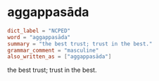 # aggappasāda

``` toml
dict_label = "NCPED"
word = "aggappasāda"
summary = "the best trust; trust in the best."
grammar_comment = "masculine"
also_written_as = ["aggappasāda"]
```

the best trust; trust in the best.

